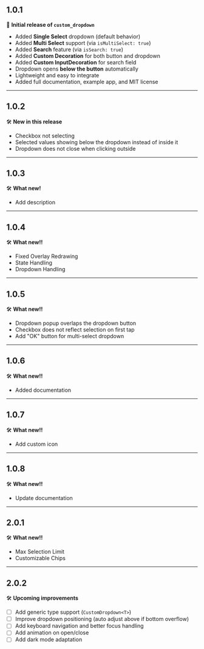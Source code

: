 ## 1.0.1

🎉 **Initial release of `custom_dropdown`**

- Added **Single Select** dropdown (default behavior)
- Added **Multi Select** support (via `isMultiSelect: true`)
- Added **Search** feature (via `isSearch: true`)
- Added **Custom Decoration** for both button and dropdown
- Added **Custom InputDecoration** for search field
- Dropdown opens **below the button** automatically
- Lightweight and easy to integrate
- Added full documentation, example app, and MIT license

---

## 1.0.2

🛠 **New in this release**
- Checkbox not selecting
- Selected values showing below the dropdown instead of inside it
- Dropdown does not close when clicking outside

---

## 1.0.3

🛠 **What new!**
- Add description

---

## 1.0.4

🛠 **What new!!**
- Fixed Overlay Redrawing
- State Handling
- Dropdown Handling

---

## 1.0.5

🛠 **What new!!**
- Dropdown popup overlaps the dropdown button
- Checkbox does not reflect selection on first tap
- Add "OK" button for multi-select dropdown

---

## 1.0.6

🛠 **What new!!**
- Added documentation

---

## 1.0.7

🛠 **What new!!**
- Add custom icon

---

## 1.0.8

🛠 **What new!!**
- Update documentation

---

## 2.0.1

🛠 **What new!!**
- Max Selection Limit
- Customizable Chips

---

## 2.0.2

🛠 **Upcoming improvements**
- [ ] Add generic type support (`CustomDropdown<T>`)
- [ ] Improve dropdown positioning (auto adjust above if bottom overflow)
- [ ] Add keyboard navigation and better focus handling
- [ ] Add animation on open/close
- [ ] Add dark mode adaptation
